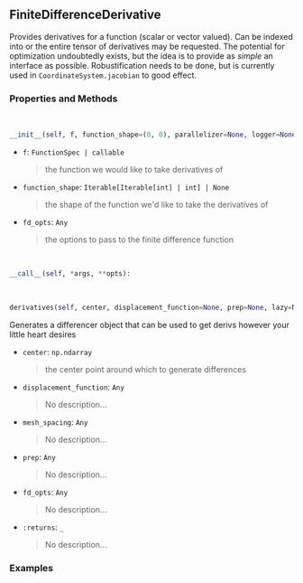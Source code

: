 ## <a id="McUtils.Zachary.Taylor.Derivatives.FiniteDifferenceDerivative">FiniteDifferenceDerivative</a>
Provides derivatives for a function (scalar or vector valued).
Can be indexed into or the entire tensor of derivatives may be requested.
The potential for optimization undoubtedly exists, but the idea is to provide as _simple_ an interface as possible.
Robustification needs to be done, but is currently used in `CoordinateSystem.jacobian` to good effect.

### Properties and Methods
<a id="McUtils.Zachary.Taylor.Derivatives.FiniteDifferenceDerivative.__init__" class="docs-object-method">&nbsp;</a>
```python
__init__(self, f, function_shape=(0, 0), parallelizer=None, logger=None, **fd_opts): 
```

- `f`: `FunctionSpec | callable`
    >the function we would like to take derivatives of
- `function_shape`: `Iterable[Iterable[int] | int] | None`
    >the shape of the function we'd like to take the derivatives of
- `fd_opts`: `Any`
    >the options to pass to the finite difference function

<a id="McUtils.Zachary.Taylor.Derivatives.FiniteDifferenceDerivative.__call__" class="docs-object-method">&nbsp;</a>
```python
__call__(self, *args, **opts): 
```

<a id="McUtils.Zachary.Taylor.Derivatives.FiniteDifferenceDerivative.derivatives" class="docs-object-method">&nbsp;</a>
```python
derivatives(self, center, displacement_function=None, prep=None, lazy=None, mesh_spacing=None, **fd_opts): 
```
Generates a differencer object that can be used to get derivs however your little heart desires
- `center`: `np.ndarray`
    >the center point around which to generate differences
- `displacement_function`: `Any`
    >No description...
- `mesh_spacing`: `Any`
    >No description...
- `prep`: `Any`
    >No description...
- `fd_opts`: `Any`
    >No description...
- `:returns`: `_`
    >No description...

### Examples


